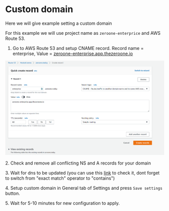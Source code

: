 # Custom domain

Here we will give example setting a custom domain

For this example we will use project name as `zeroone-enterprice` and AWS Route 53.



1. Go to AWS Route 53 and setup CNAME record. Record name = enterprise, Value = [zeroone-enterprise.app.thezeroone.io](http://zeroone-enterprise.app.thezeroone.io)&#x20;

![](<../.gitbook/assets/image (10).png>)

2\. Check and remove all conflicting NS and  A records for your domain

3\. Wait for dns to be updated (you can use this [link](https://dnschecker.org/#CNAME/enterprise.zeroone.today/zeroone-enterprise.app.thezeroone.io) to check it, dont forget to switch from "exact match" operator to "contains")

4\. Setup custom domain in General tab of Settings and press `Save settings` button.

5\. Wait for 5-10 minutes for new configuration to apply.

&#x20;
